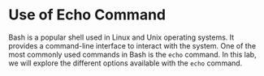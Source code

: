 # Use of Echo Command

Bash is a popular shell used in Linux and Unix operating systems. It provides a command-line interface to interact with the system. One of the most commonly used commands in Bash is the `echo` command. In this lab, we will explore the different options available with the `echo` command.
